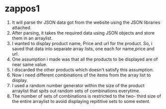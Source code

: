 zappos1
=======
1. It will parse thr JSON data got from the website using the JSON libraries attached.
2. After parsing, it takes the required data using JSON objects and store them in an arraylist.
3. I wanted to display product name, Price and url for the product. So, i saved that data into separate array lists,
   one each for name,price and url.
4. One assumption i made was that all the products to be displayed are of near same value.
5. I discarded the other products which doesn't satisfy this assumption.
6. Now i need different combinations of the items from the array list to display.
7. I used a random number generator within the size of the product arraylist that spits out random sets of combinations
   everytime.
8. The number of sets of combinations is restricted to the two- third size of the entire arraylist to avoid displaying       repititive sets to some extent.
